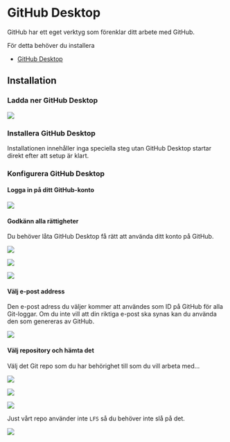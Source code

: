 # GitHub Desktop

GitHub har ett eget verktyg som förenklar ditt arbete med GitHub.

För detta behöver du installera

* [GitHub Desktop](https://desktop.github.com/)

## Installation

### Ladda ner GitHub Desktop

![](./000-Arbeta-med-GitHub/2023-07-11-20-38-08.png)

### Installera GitHub Desktop

Installationen innehåller inga speciella steg utan GitHub Desktop startar direkt efter att setup är klart.

### Konfigurera GitHub Desktop

#### Logga in på ditt GitHub-konto

![](./000-Arbeta-med-GitHub/2023-07-11-21-04-13.png)

#### Godkänn alla rättigheter

Du behöver låta GitHub Desktop få rätt att använda ditt konto på GitHub.

![](./000-Arbeta-med-GitHub/2023-07-11-21-07-04.png)

![](./000-Arbeta-med-GitHub/2023-07-11-21-07-41.png)

![](./000-Arbeta-med-GitHub/2023-07-11-21-08-55.png)

#### Välj e-post address

Den e-post adress du väljer kommer att användes som ID på GitHub för alla Git-loggar. Om du inte vill att din riktiga e-post ska synas kan du använda den som genereras av GitHub.

![](./000-Arbeta-med-GitHub/2023-07-11-21-11-33.png)

#### Välj repository och hämta det

Välj det Git repo som du har behörighet till som du vill arbeta med...

![](./000-Arbeta-med-GitHub/2023-07-11-21-14-19.png)

![](./000-Arbeta-med-GitHub/2023-07-11-21-16-03.png)

![](./000-Arbeta-med-GitHub/2023-07-11-21-17-01.png)

Just vårt repo använder inte `LFS` så du behöver inte slå på det.

![](./000-Arbeta-med-GitHub/2023-07-11-21-18-03.png)